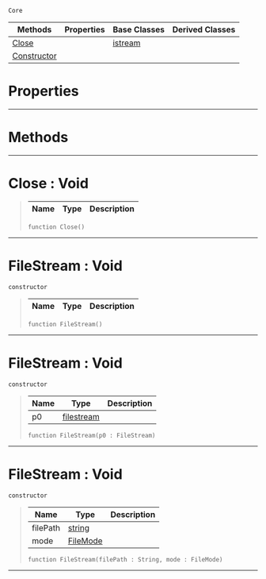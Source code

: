  `Core`

|Methods|Properties|Base Classes|Derived Classes|
|---|---|---|---|
|[Close](filestream.md#close-void)| |[istream](istream.md)| |
|[Constructor](filestream.md#filestream-void)| | | |


 #  Properties


---  
 #  Methods


---  
 #  Close : Void

> 
> |Name|Type|Description|
> |---|---|---|
> ```TS:Nada
> function Close()
> ``` 


---  
 #  FileStream : Void

 `constructor`

> 
> |Name|Type|Description|
> |---|---|---|
> ```TS:Nada
> function FileStream()
> ``` 


---  
 #  FileStream : Void

 `constructor`

> 
> |Name|Type|Description|
> |---|---|---|
> |p0|[filestream](filestream.md)| |
> ```TS:Nada
> function FileStream(p0 : FileStream)
> ``` 


---  
 #  FileStream : Void

 `constructor`

> 
> |Name|Type|Description|
> |---|---|---|
> |filePath|[string](string.md)| |
> |mode|[FileMode](../flags_reference.md#filemode)| |
> ```TS:Nada
> function FileStream(filePath : String, mode : FileMode)
> ``` 


---  
 

 